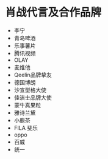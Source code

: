 # 肖战代言及合作品牌

+ 李宁
+ 青岛啤酒
+ 乐事薯片
+ 腾讯视频
+ OLAY
+ 麦维他
+ Qeelin品牌挚友
+ 德国博朗
+ 沙宣型格大使
+ 佳洁士品牌大使
+ 蒙牛真果粒
+ 雅诗兰黛
+ 小鹿茶
+ FILA 斐乐
+ oppo
+ 百威
+ 统一